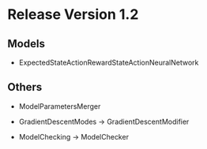 # Release Version 1.2

## Models

* ExpectedStateActionRewardStateActionNeuralNetwork

## Others

* ModelParametersMerger

* GradientDescentModes -> GradientDescentModifier

* ModelChecking -> ModelChecker
